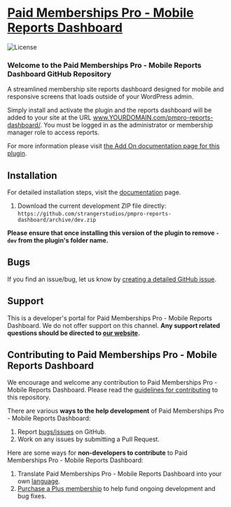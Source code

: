 # [Paid Memberships Pro - Mobile Reports Dashboard](https://www.paidmembershipspro.com/add-ons/responsive-reports-dashboard/) #
[comment]: # (Generate badges from shields.io, only works for .org plugins to get other stats etc. We'd have to create our own endpoints for Premium plugins)

![License](https://img.shields.io/badge/license-GPL--2.0%2B-red.svg?style=flat-square)

### Welcome to the Paid Memberships Pro - Mobile Reports Dashboard GitHub Repository

A streamlined membership site reports dashboard designed for mobile and responsive screens that loads outside of your WordPress admin.

Simply install and activate the plugin and the reports dashboard will be added to your site at the URL www.YOURDOMAIN.com/pmpro-reports-dashboard/. You must be logged in as the administrator or membership manager role to access reports.

For more information please visit [the Add On documentation page for this plugin](https://www.paidmembershipspro.com/add-ons/responsive-reports-dashboard/).

## Installation ##
For detailed installation steps, visit the [documentation](https://www.paidmembershipspro.com/add-ons/responsive-reports-dashboard/) page.

1. Download the current development ZIP file directly: `https://github.com/strangerstudios/pmpro-reports-dashboard/archive/dev.zip`

**Please ensure that once installing this version of the plugin to remove `-dev` from the plugin's folder name.**

## Bugs ##
If you find an issue/bug, let us know by [creating a detailed GitHub issue](https://github.com/strangerstudios/pmpro-reports-dashboard/issues/new/choose).

## Support ##
This is a developer's portal for Paid Memberships Pro - Mobile Reports Dashboard. We do not offer support on this channel. **Any support related questions should be directed to [our website](https://www.paidmembershipspro.com/add-ons/responsive-reports-dashboard/).**

## Contributing to Paid Memberships Pro - Mobile Reports Dashboard ##
We encourage and welcome any contribution to Paid Memberships Pro - Mobile Reports Dashboard. Please read the [guidelines for contributing](https://github.com/strangerstudios/pmpro-reports-dashboard/blob/dev/.github/CONTRIBUTING.md) to this repository.

There are various **ways to the help development** of Paid Memberships Pro - Mobile Reports Dashboard:

1. Report [bugs/issues](https://github.com/strangerstudios/pmpro-reports-dashboard/issues/new/choose) on GitHub.
2. Work on any issues by submitting a Pull Request.

Here are some ways for **non-developers to contribute** to Paid Memberships Pro - Mobile Reports Dashboard:

1. Translate Paid Memberships Pro - Mobile Reports Dashboard into your own [language](https://www.paidmembershipspro.com/paid-memberships-pro-in-your-language/).
2. [Purchase a Plus membership](https://paidmembershipspro.com/pricing) to help fund ongoing development and bug fixes.
